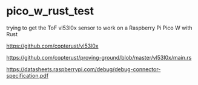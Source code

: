 # pico_w_rust_test


trying to get the ToF vl53l0x sensor to work on a Raspberry Pi Pico W with Rust

https://github.com/copterust/vl53l0x

https://github.com/copterust/proving-ground/blob/master/vl53l0x/main.rs

https://datasheets.raspberrypi.com/debug/debug-connector-specification.pdf